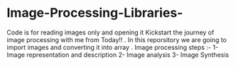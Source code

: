 # Image-Processing-Libraries-
Code is for reading images only and opening it 
Kickstart the journey of image processing with me from Today!! . In this reporsitory we are going to import images  and converting it into array . 
Image processing steps :-
1- Image representation and description 
2- Image analysis 
3- Image Synthesis
